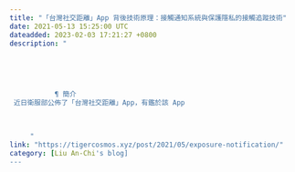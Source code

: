 ```yaml
---
title: "「台灣社交距離」App 背後技術原理：接觸通知系統與保護隱私的接觸追蹤技術"
date: 2021-05-13 15:25:00 UTC
dateadded: 2023-02-03 17:21:27 +0800
description: "
    
      
      
        
        
           ¶ 簡介 
 近日衛服部公佈了「台灣社交距離」App，有鑑於該 App
        
      
    
     "
link: "https://tigercosmos.xyz/post/2021/05/exposure-notification/"
category: [Liu An-Chi's blog]
---
```

